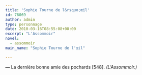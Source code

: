 ```yaml
---
title: 'Sophie Tourne de l&rsquo;œil'
id: 76069
author: admin
type: personnage
date: 2010-03-16T08:55:08+00:00
excerpt: "L'Assommoir"
novel:
  - assommoir
main_name: "Sophie Tourne de l'œil"

---
```

**—** La dernière bonne amie des pochards [548]. _(L&rsquo;Assommoir.)_